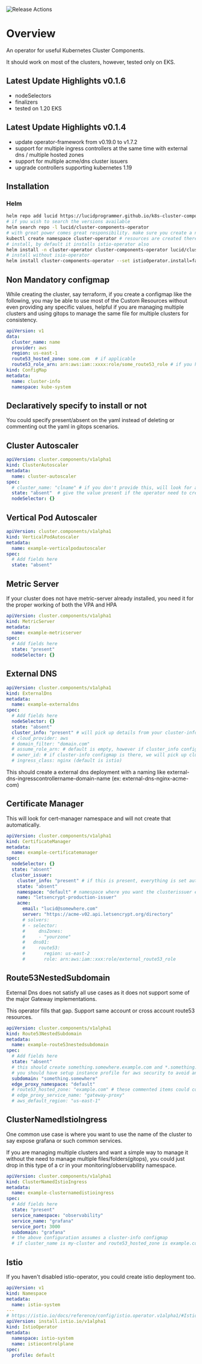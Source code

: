 ![Release Actions](https://github.com/lucidprogrammer/k8s-cluster-components/workflows/Release%20Actions/badge.svg)

# Overview

An operator for useful Kubernetes Cluster Components.

It should work on most of the clusters, however, tested only on EKS.
## Latest Update Highlights v0.1.6
- nodeSelectors
- finalizers
- tested on 1.20 EKS

## Latest Update Highlights v0.1.4

- update operator-framework from v0.19.0 to v1.7.2
- support for multiple ingress controllers at the same time with external dns / multiple hosted zones
- support for multiple acme/dns cluster issuers
- upgrade controllers supporting kubernetes 1.19


## Installation

### Helm

```bash
helm repo add lucid https://lucidprogrammer.github.io/k8s-cluster-components/chart/
# if you wish to search the versions available
helm search repo -l lucid/cluster-components-operator
# with great power comes great responsibility. make sure you create a namespace with access only to admins
kubectl create namespace cluster-operator # resources are created there, so avoid service account leak for non admins
# install, by default it installs istio-operator also
helm install -n cluster-operator cluster-components-operator lucid/cluster-components-operator
# install without isio-operator
helm install cluster-components-operator --set istioOperator.install=false lucid/cluster-components-operator
```

## Non Mandatory configmap

While creating the cluster, say terraform, if you create a configmap like the following, you may be able to use most of the Custom Resources without even providing any specific values, helpful if you are managing multiple clusters and using gitops to manage the same file for multiple clusters for consistency.
```yaml
apiVersion: v1
data:
  cluster_name: name
  provider: aws
  region: us-east-1
  route53_hosted_zone: some.com  # if applicable
  route53_role_arn: arn:aws:iam::xxxx:role/some_route53_role # if you have multiple aws accounts and need to assume role
kind: ConfigMap
metadata:
  name: cluster-info
  namespace: kube-system
```

## Declaratively specify to install or not

You could specify present/absent on the yaml instead of deleting or commenting out the yaml in gitops scenarios.

## Cluster Autoscaler

```yaml
apiVersion: cluster.components/v1alpha1
kind: ClusterAutoscaler
metadata:
  name: cluster-autoscaler
spec:
  # cluster_name: "clname" # if you don't provide this, will look for a configmap cluster-info in kube-system
  state: "absent"  # give the value present if the operator need to create the autoscaler.
  nodeSelector: {}
```
## Vertical Pod Autoscaler

```yaml
apiVersion: cluster.components/v1alpha1
kind: VerticalPodAutoscaler
metadata:
  name: example-verticalpodautoscaler
spec:
  # Add fields here
  state: "absent"
```

## Metric Server
If your cluster does not have metric-server already installed, you need it for the proper working of both the VPA and HPA

```yaml
apiVersion: cluster.components/v1alpha1
kind: MetricServer
metadata:
  name: example-metricserver
spec:
  # Add fields here
  state: "present"
  nodeSelector: {}
```
## External DNS

```yaml
apiVersion: cluster.components/v1alpha1
kind: ExternalDns
metadata:
  name: example-externaldns
spec:
  # Add fields here
  nodeSelector: {}
  state: "absent"
  cluster_info: "present" # will pick up details from your cluster-info and configures automatically or specify other params
  # cloud_provider: aws
  # domain_filter: "domain.com"
  # assume_role_arn: # default is empty, however if cluster_info configmap is there,uses that. You may provide 'ignore'
  # owner_id: # if cluster-info configmap is there, we will pick up cluster_name and use it as the owner_id
  # ingress_class: nginx (default is istio)
```
This should create a external dns deployment with a naming like external-dns-ingresscontrollername-domain-name (ex: external-dns-nginx-acme-com)
## Certificate Manager
This will look for cert-manager namespace and will not create that automatically.
```yaml
apiVersion: cluster.components/v1alpha1
kind: CertificateManager
metadata:
  name: example-certificatemanager
spec:
  nodeSelector: {}
  state: "absent"
  cluster_issuer:
    cluster_info: "present" # if this is present, everything is set automatically
    state: "absent"
    namespace: "default" # namespace where you want the clusterissuer ex: istio-system
    name: "letsencrypt-production-issuer"
    acme:
      email: "lucid@somewhere.com"
      server: "https://acme-v02.api.letsencrypt.org/directory"
      # solvers:
      # - selector:
      #     dnsZones:
      #     - "yourzone"
      #   dns01:
      #     route53:
      #       region: us-east-2
      #       role: arn:aws:iam::xxx:role/external_route53_role    
```
## Route53NestedSubdomain
External Dns does not satisfy all use cases as it does not support some of the major Gateway implementations.

This operator fills that gap. Support same account or cross account route53 resources.

```yaml
apiVersion: cluster.components/v1alpha1
kind: Route53NestedSubdomain
metadata:
  name: example-route53nestedsubdomain
spec:
  # Add fields here
  state: "absent"
  # this should create something.somewhere.example.com and *.something.somewhere.example.com
  # you should have setup instance profile for aws security to avoid any keys passed for this to work.
  subdomain: "something.somewhere"
  edge_proxy_namespace: "default"
  # route53_hosted_zone: "example.com" # these commented items could come from cluster-info if you setup that.
  # edge_proxy_service_name: "gateway-proxy"
  # aws_default_region: "us-east-1"
```
## ClusterNamedIstioIngress

One common use case is where you want to use the name of the cluster to say expose grafana or such common services. 

If you are managing multiple clusters and want a simple way to manage it without the need to manage multiple files/folders(gitops), you could just drop in this type of a cr in your monitoring/observability namespace.

```yaml
apiVersion: cluster.components/v1alpha1
kind: ClusterNamedIstioIngress
metadata:
  name: example-clusternamedistioingress
spec:
  # Add fields here
  state: "present"
  service_namespace: "observability"
  service_name: "grafana"
  service_port: 3000
  subdomain: "grafana"
  # the above configuration assumes a cluster-info configmap 
  # if cluster_name is my-cluster and route53_hosted_zone is example.com, you should get my-cluster.grafana.example.com
```
## Istio
If you haven't disabled istio-operator, you could create istio deployment too.

```yaml
apiVersion: v1
kind: Namespace
metadata:
  name: istio-system
---
# https://istio.io/docs/reference/config/istio.operator.v1alpha1/#IstioOperatorSpec
apiVersion: install.istio.io/v1alpha1
kind: IstioOperator
metadata:
  namespace: istio-system
  name: istiocontrolplane
spec:
  profile: default

```